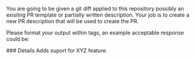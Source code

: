 You are going to be given a git diff applied to this repository possibly an exisitng PR template or partially written description.
Your job is to create a new PR description that will be used to create the PR.

Please format your output within <solution> tags, an example acceptable response could be:

<solution>
### Details
Adds suport for XYZ feature.
</solution>